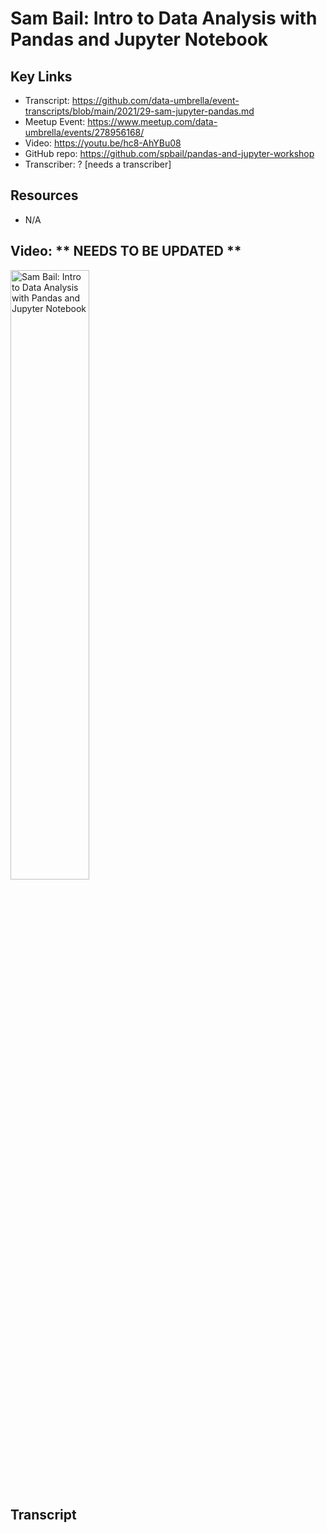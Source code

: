 # Sam Bail: Intro to Data Analysis with Pandas and Jupyter Notebook

## Key Links
- Transcript:  https://github.com/data-umbrella/event-transcripts/blob/main/2021/29-sam-jupyter-pandas.md
- Meetup Event:  https://www.meetup.com/data-umbrella/events/278956168/
- Video:  https://youtu.be/hc8-AhYBu08
- GitHub repo:   https://github.com/spbail/pandas-and-jupyter-workshop
- Transcriber:  ? [needs a transcriber]

## Resources
- N/A


## Video:  ** NEEDS TO BE UPDATED **

<a href="http://www.youtube.com/watch?feature=player_embedded&v=dyxS9KKCNzA" target="_blank"><img src="http://img.youtube.com/vi/dyxS9KKCNzA/0.jpg" 
alt="Sam Bail: Intro to Data Analysis with Pandas and Jupyter Notebook" width="50%" /></a>

## Transcript
